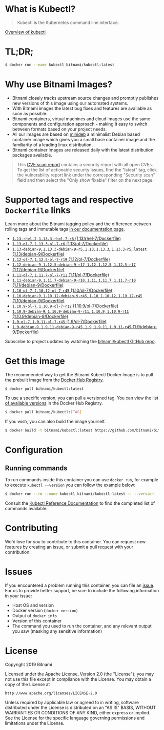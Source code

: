 
# What is Kubectl?

> Kubectl is the Kubernetes command line interface.

[Overview of kubectl](https://kubernetes.io/docs/reference/kubectl/overview/)

# TL;DR;

```bash
$ docker run --name kubectl bitnami/kubectl:latest
```

# Why use Bitnami Images?

* Bitnami closely tracks upstream source changes and promptly publishes new versions of this image using our automated systems.
* With Bitnami images the latest bug fixes and features are available as soon as possible.
* Bitnami containers, virtual machines and cloud images use the same components and configuration approach - making it easy to switch between formats based on your project needs.
* All our images are based on [minideb](https://github.com/bitnami/minideb) a minimalist Debian based container image which gives you a small base container image and the familiarity of a leading linux distribution.
* Bitnami container images are released daily with the latest distribution packages available.


> This [CVE scan report](https://quay.io/repository/bitnami/kubectl?tab=tags) contains a security report with all open CVEs. To get the list of actionable security issues, find the "latest" tag, click the vulnerability report link under the corresponding "Security scan" field and then select the "Only show fixable" filter on the next page.

# Supported tags and respective `Dockerfile` links

Learn more about the Bitnami tagging policy and the difference between rolling tags and immutable tags [in our documentation page](https://docs.bitnami.com/containers/how-to/understand-rolling-tags-containers/).


* [`1.13-rhel-7`, `1.13.3-rhel-7-r6` (1.13/rhel-7/Dockerfile)](https://github.com/bitnami/bitnami-docker-kubectl/blob/1.13.3-rhel-7-r6/1.13/rhel-7/Dockerfile)
* [`1.13-ol-7`, `1.13.3-ol-7-r6` (1.13/ol-7/Dockerfile)](https://github.com/bitnami/bitnami-docker-kubectl/blob/1.13.3-ol-7-r6/1.13/ol-7/Dockerfile)
* [`1.13-debian-9`, `1.13.3-debian-9-r5`, `1.13`, `1.13.3`, `1.13.3-r5`, `latest` (1.13/debian-9/Dockerfile)](https://github.com/bitnami/bitnami-docker-kubectl/blob/1.13.3-debian-9-r5/1.13/debian-9/Dockerfile)
* [`1.12-ol-7`, `1.12.5-ol-7-r19` (1.12/ol-7/Dockerfile)](https://github.com/bitnami/bitnami-docker-kubectl/blob/1.12.5-ol-7-r19/1.12/ol-7/Dockerfile)
* [`1.12-debian-9`, `1.12.5-debian-9-r17`, `1.12`, `1.12.5`, `1.12.5-r17` (1.12/debian-9/Dockerfile)](https://github.com/bitnami/bitnami-docker-kubectl/blob/1.12.5-debian-9-r17/1.12/debian-9/Dockerfile)
* [`1.11-ol-7`, `1.11.7-ol-7-r11` (1.11/ol-7/Dockerfile)](https://github.com/bitnami/bitnami-docker-kubectl/blob/1.11.7-ol-7-r11/1.11/ol-7/Dockerfile)
* [`1.11-debian-9`, `1.11.7-debian-9-r10`, `1.11`, `1.11.7`, `1.11.7-r10` (1.11/debian-9/Dockerfile)](https://github.com/bitnami/bitnami-docker-kubectl/blob/1.11.7-debian-9-r10/1.11/debian-9/Dockerfile)
* [`1.10-ol-7`, `1.10.12-ol-7-r45` (1.10/ol-7/Dockerfile)](https://github.com/bitnami/bitnami-docker-kubectl/blob/1.10.12-ol-7-r45/1.10/ol-7/Dockerfile)
* [`1.10-debian-9`, `1.10.12-debian-9-r45`, `1.10`, `1.10.12`, `1.10.12-r45` (1.10/debian-9/Dockerfile)](https://github.com/bitnami/bitnami-docker-kubectl/blob/1.10.12-debian-9-r45/1.10/debian-9/Dockerfile)
* [`1.10.9-ol-7`, `1.10.9-ol-7-r12` (1.10.9/ol-7/Dockerfile)](https://github.com/bitnami/bitnami-docker-kubectl/blob/1.10.9-ol-7-r12/1.10.9/ol-7/Dockerfile)
* [`1.10.9-debian-9`, `1.10.9-debian-9-r11`, `1.10.9`, `1.10.9-r11` (1.10.9/debian-9/Dockerfile)](https://github.com/bitnami/bitnami-docker-kubectl/blob/1.10.9-debian-9-r11/1.10.9/debian-9/Dockerfile)
* [`1.9-ol-7`, `1.9.11-ol-7-r45` (1.9/ol-7/Dockerfile)](https://github.com/bitnami/bitnami-docker-kubectl/blob/1.9.11-ol-7-r45/1.9/ol-7/Dockerfile)
* [`1.9-debian-9`, `1.9.11-debian-9-r45`, `1.9`, `1.9.11`, `1.9.11-r45` (1.9/debian-9/Dockerfile)](https://github.com/bitnami/bitnami-docker-kubectl/blob/1.9.11-debian-9-r45/1.9/debian-9/Dockerfile)

Subscribe to project updates by watching the [bitnami/kubectl GitHub repo](https://github.com/bitnami/bitnami-docker-kubectl).

# Get this image

The recommended way to get the Bitnami Kubectl Docker Image is to pull the prebuilt image from the [Docker Hub Registry](https://hub.docker.com/r/bitnami/kubectl).

```bash
$ docker pull bitnami/kubectl:latest
```

To use a specific version, you can pull a versioned tag. You can view the [list of available versions](https://hub.docker.com/r/bitnami/kubectl/tags/) in the Docker Hub Registry.

```bash
$ docker pull bitnami/kubectl:[TAG]
```

If you wish, you can also build the image yourself.

```bash
$ docker build -t bitnami/kubectl:latest https://github.com/bitnami/bitnami-docker-kubectl.git
```

# Configuration

## Running commands

To run commands inside this container you can use `docker run`, for example to execute `kubectl --version` you can follow the example below:

```bash
$ docker run --rm --name kubectl bitnami/kubectl:latest -- --version
```

Consult the [Kubectl Reference Documentation](https://kubernetes.io/docs/reference/generated/kubectl/kubectl-commands) to find the completed list of commands available.

# Contributing

We'd love for you to contribute to this container. You can request new features by creating an [issue](https://github.com/bitnami/bitnami-docker-kubectl/issues), or submit a [pull request](https://github.com/bitnami/bitnami-docker-kubectl/pulls) with your contribution.

# Issues

If you encountered a problem running this container, you can file an [issue](https://github.com/bitnami/bitnami-docker-kubectl/issues). For us to provide better support, be sure to include the following information in your issue:

- Host OS and version
- Docker version (`docker version`)
- Output of `docker info`
- Version of this container
- The command you used to run the container, and any relevant output you saw (masking any sensitive information)

# License

Copyright 2019 Bitnami

Licensed under the Apache License, Version 2.0 (the "License");
you may not use this file except in compliance with the License.
You may obtain a copy of the License at

    http://www.apache.org/licenses/LICENSE-2.0

Unless required by applicable law or agreed to in writing, software
distributed under the License is distributed on an "AS IS" BASIS,
WITHOUT WARRANTIES OR CONDITIONS OF ANY KIND, either express or implied.
See the License for the specific language governing permissions and
limitations under the License.
